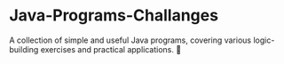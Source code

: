 # Java-Programs-Challanges
A collection of simple and useful Java programs, covering various logic-building exercises and practical applications. 🚀
